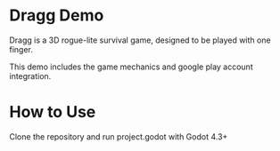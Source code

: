# Dragg Demo

Dragg is a 3D rogue-lite survival game, designed to be played with one finger.

This demo includes the game mechanics and google play account integration.

# How to Use
Clone the repository and run project.godot with Godot 4.3+